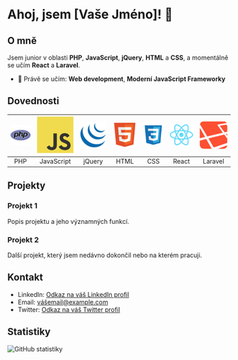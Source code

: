 # Ahoj, jsem [Vaše Jméno]! 👋

## O mně
Jsem junior v oblasti **PHP**, **JavaScript**, **jQuery**, **HTML** a **CSS**, a momentálně se učím **React** a **Laravel**.

- 🌱 Právě se učím: **Web development**, **Moderní JavaScript Frameworky**

## Dovednosti
| ![PHP icon](https://raw.githubusercontent.com/devicons/devicon/master/icons/php/php-original.svg) | ![JavaScript icon](https://raw.githubusercontent.com/devicons/devicon/master/icons/javascript/javascript-original.svg) | ![jQuery icon](https://raw.githubusercontent.com/devicons/devicon/master/icons/jquery/jquery-original.svg) | ![HTML icon](https://raw.githubusercontent.com/devicons/devicon/master/icons/html5/html5-original.svg) | ![CSS icon](https://raw.githubusercontent.com/devicons/devicon/master/icons/css3/css3-original.svg) | ![React icon](https://raw.githubusercontent.com/devicons/devicon/master/icons/react/react-original.svg) | ![Laravel icon](https://raw.githubusercontent.com/devicons/devicon/master/icons/laravel/laravel-plain.svg) |
|:---:|:---:|:---:|:---:|:---:|:---:|:---:|
| PHP | JavaScript | jQuery | HTML | CSS | React | Laravel |


## Projekty
### Projekt 1
Popis projektu a jeho významných funkcí.

### Projekt 2
Další projekt, který jsem nedávno dokončil nebo na kterém pracuji.

## Kontakt
- LinkedIn: [Odkaz na váš LinkedIn profil](odkaz)
- Email: vášemail@example.com
- Twitter: [Odkaz na váš Twitter profil](odkaz)

## Statistiky
![GitHub statistiky](https://github-readme-stats.vercel.app/api?username=vašeGithubUživatelskéJméno&show_icons=true)

